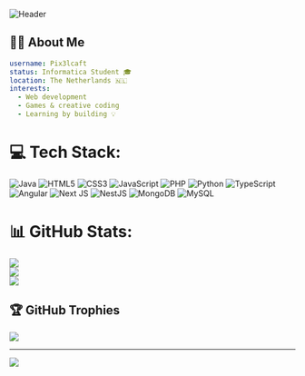 ![Header](https://capsule-render.vercel.app/api?theme=cobalt&type=waving&height=300&text=Welcome%20on%20my%20Github&reversal=false&fontColor=black&textBg=false)

## 🧑‍💻 About Me

```yaml
username: Pix3lcaft
status: Informatica Student 🎓
location: The Netherlands 🇳🇱
interests:
  - Web development
  - Games & creative coding
  - Learning by building 💡
```

# 💻 Tech Stack:
![Java](https://img.shields.io/badge/java-%23ED8B00.svg?style=for-the-badge&logo=openjdk&logoColor=white) ![HTML5](https://img.shields.io/badge/html5-%23E34F26.svg?style=for-the-badge&logo=html5&logoColor=white) ![CSS3](https://img.shields.io/badge/css3-%231572B6.svg?style=for-the-badge&logo=css3&logoColor=white) ![JavaScript](https://img.shields.io/badge/javascript-%23323330.svg?style=for-the-badge&logo=javascript&logoColor=%23F7DF1E) ![PHP](https://img.shields.io/badge/php-%23777BB4.svg?style=for-the-badge&logo=php&logoColor=white) ![Python](https://img.shields.io/badge/python-3670A0?style=for-the-badge&logo=python&logoColor=ffdd54) ![TypeScript](https://img.shields.io/badge/typescript-%23007ACC.svg?style=for-the-badge&logo=typescript&logoColor=white) ![Angular](https://img.shields.io/badge/angular-%23DD0031.svg?style=for-the-badge&logo=angular&logoColor=white) ![Next JS](https://img.shields.io/badge/Next-black?style=for-the-badge&logo=next.js&logoColor=white) ![NestJS](https://img.shields.io/badge/nestjs-%23E0234E.svg?style=for-the-badge&logo=nestjs&logoColor=white) ![MongoDB](https://img.shields.io/badge/MongoDB-%234ea94b.svg?style=for-the-badge&logo=mongodb&logoColor=white) ![MySQL](https://img.shields.io/badge/mysql-4479A1.svg?style=for-the-badge&logo=mysql&logoColor=white)
# 📊 GitHub Stats:
![](https://github-readme-stats.vercel.app/api?username=Pixelcaft&theme=cobalt&hide_border=false&include_all_commits=true&count_private=true)<br/>
![](https://nirzak-streak-stats.vercel.app/?user=Pixelcaft&theme=cobalt&hide_border=false)<br/>
![](https://github-readme-stats.vercel.app/api/top-langs/?username=Pixelcaft&theme=cobalt&hide_border=false&include_all_commits=true&count_private=true&layout=compact)

## 🏆 GitHub Trophies
![](https://github-profile-trophy.vercel.app/?username=Pixelcaft&theme=radical&no-frame=false&no-bg=true&margin-w=4)

---
[![](https://visitcount.itsvg.in/api?id=Pixelcaft&icon=0&color=6)](https://visitcount.itsvg.in)

<!-- Proudly created with GPRM ( https://gprm.itsvg.in ) -->
